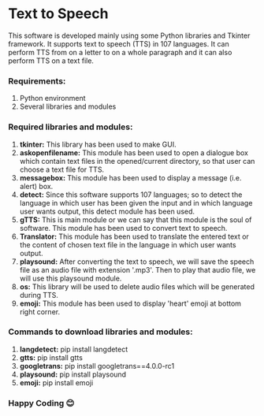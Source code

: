 # Text to Speech

This software is developed mainly using some Python libraries and Tkinter framework. It supports text to speech (TTS) in 107 languages. It can perform TTS from on a letter to on a whole paragraph and it can also perform TTS on a text file.

### Requirements:
1. Python environment
2. Several libraries and modules

### Required libraries and modules:
1. **tkinter:** This library has been used to make GUI.
2. **askopenfilename:** This module has been used to open a dialogue box which contain text files in the opened/current directory, so that user can choose a text file for TTS.
3. **messagebox:** This module has been used to display a message (i.e. alert) box.
4. **detect:** Since this software supports 107 languages; so to detect the language in which user has been given the input and in which language user wants output, this detect module has been used.
5. **gTTS:** This is main module or we can say that this module is the soul of software. This module has been used to convert text to speech.
6. **Translator:** This module has been used to translate the entered text or the content of chosen text file in the language in which user wants output.
7. **playsound:** After converting the text to speech, we will save the speech file as an audio file with extension '.mp3'. Then to play that audio file, we will use this playsound module.
8. **os:** This library will be used to delete audio files which will be generated during TTS.
9. **emoji:** This module has been used to display 'heart' emoji at bottom right corner.

### Commands to download libraries and modules:
1. **langdetect:** pip install langdetect
2. **gtts:** pip install gtts
3. **googletrans:** pip install googletrans==4.0.0-rc1
4. **playsound:** pip install playsound
5. **emoji:** pip install emoji

### Happy Coding :blush:
